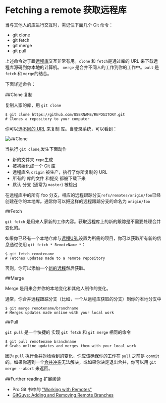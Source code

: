 Fetching a remote 获取远程库
===========

当与其他人的库进行交互时，需记住下面几个 Git 命令：

* git clone
* git fetch
* git merge
* git pull

上述命令对于跟[远程库](https://help.github.com/articles/about-remote-repositories)交互非常有用。`clone` 和 `fetch`是通过库的 URL 来下载远程库源码到你本地的计算机。 `merge` 是合并不同人的工作到你的工作中。`pull` 是 `fetch` 和 `merge`的结合。

下面详述命令：

##Clone 复制

复制人家的库，用 `git clone`

	$ git clone https://github.com/USERNAME/REPOSITORY.git
	# Clones a repository to your computer

你可以选[不同的 URL](https://github.com/waylau/github-help/blob/master/Which%20remote%20URL%20should%20I%20use%20%E6%88%91%E5%BA%94%E8%AF%A5%E7%94%A8%E5%93%AA%E7%A7%8D%E8%BF%9C%E7%A8%8B%20URL%20.md) 来复制 库。当登录系统，可以看到：

![##Clone ](https://help.github.com/assets/images/help/repository/remotes-url.png)

当执行 `git clone`,发生下面动作
* 新的文件夹 `repo`生成
* 被初始化成一个 Git 库
* 远程库名 `origin` 被生产，执行了你所复制的 URL
* 所有的 库的文件 和提交 都被下载下来
* 默认 分支 (通常为 `master`) 被检出

在远程库中的所有 foo 分支，相应的远程跟踪分支`refs/remotes/origin/foo`已经创建在你的本地库。通常你可以把这样的远程跟踪分支的命名为 `origin/foo`

##Fetch

`git fetch` 是用来人家新的工作内容。获取远程库上的新的跟踪是不需要处理合并变化的。

如果你已经有一个本地仓库与[远程URL](https://help.github.com/articles/adding-a-remote)设置为所需的项目，你可以获取所有新的信息通过使用 `git fetch * RemoteName *`：

	$ git fetch remotename
	# Fetches updates made to a remote repository

否则，你可以添加一个[新的远程](https://help.github.com/articles/adding-a-remote)然后获取。

##Merge

Merge 是用来合并你的本地变化和其他人制作的变化。

通常，你合并远程跟踪分支（比如，一个从远程库获取的分支）到你的本地分支中
	
	$ git merge remotename/branchname
	# Merges updates made online with your local work

##Pull

`git pull` 是一个快捷的 实现 `git fetch` 和 `git merge` 相同的命令

	$ git pull remotename branchname
	# Grabs online updates and merges them with your local work

因为 `pull` 执行合并对检索到的变化，你应该确保你的工作在 `pull` 之前是 `commit` 的。如果你遇到一个[合并冲突](https://help.github.com/articles/resolving-a-merge-conflict-from-the-command-line)无法解决，或如果你决定退出合并，你可以用 `git merge --abort` 来返回。

##Further reading 扩展阅读

* Pro Git 书中的 ["Working with Remotes"](http://git-scm.com/book/en/Git-Basics-Working-with-Remotes)
* [GitGuys: Adding and Removing Remote Branches](http://www.gitguys.com/topics/adding-and-removing-remote-branches/)
